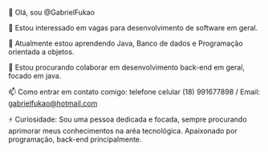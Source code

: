 👋 Olá, sou @GabrielFukao

👀 Estou interessado em vagas para desenvolvimento de software em geral.

🌱 Atualmente estou aprendendo Java, Banco de dados e Programação orientada a objetos.

💞️ Estou procurando colaborar em desenvolvimento back-end em geral, focado em java.

📫 Como entrar em contato comigo: telefone celular (18) 991677898 / Email: gabrielfukao@hotmail.com

⚡ Curiosidade: Sou uma pessoa dedicada e focada, sempre procurando aprimorar meus conhecimentos na aréa tecnológica. Apaixonado por programação, back-end principalmente.

